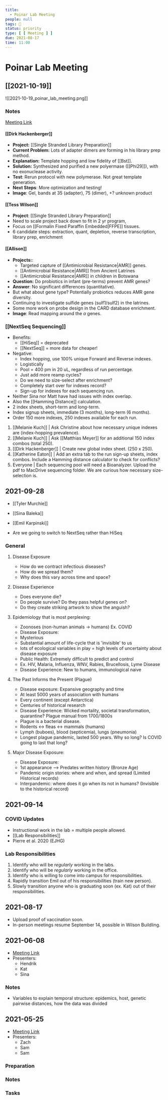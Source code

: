 ```yaml
---
title:
  - Poinar Lab Meeting
people: null
tags: 🧨 
status: priority
type: [ [ Meeting ] ]
due: 2021-08-17
time: 11:00
---
```


# Poinar Lab Meeting

## [[2021-10-19]]

![[2021-10-19_poinar_lab_meeting.png]]

### Notes

[Meeting Link](https://us02web.zoom.us/j/85256559500?pwd=WHpaQzhJVC9raitjVVUrM3ZrVURzUT09)

#### [[Dirk Hackenberger]]

- **Project:** [[Single Stranded Library Preparation]]
- **Current Problem:** Lots of adapter dimers are forming in his library prep method.
- **Explanation:** Template hopping and low fidelity of [[Bst]].
- **Solution:** Synthesized and purified a new polyermase ([[Phi29]]), with no exonuclease activity.
- **Test**: Rerun protocol with new polymerase. Not great template generation.
- **Next Steps**: More optimization and testing!
- **Image**: Gel, bands at 35 (adapter), 75 (dimer), +? unknown product 

#### [[Tess Wilson]]

- **Project**: [[Single Stranded Library Preparation]]
- Need to scale project back down to fit in 2 yr program,
- Focus on [[Formalin Fixed Paraffin Embedded\|FFPE]] tissues.
- 6 candidate steps: extraction, quant, depletion, reverse transcription, library prep, enrichment

#### [[Allison]]

- **Projects:**:
	- Targeted capture of [[Antimicrobial Resistance\|AMR]] genes.
	- [[Antimicrobial Resistance\|AMR]] from Ancient Latrines
	- [[Antimicrobial Resistance\|AMR]] in children in Botswana
- **Question:** Do probiotics in infant (pre-terms) prevent AMR genes? 
- **Answer**: No significant differences (quantitative).
- But what about gene type? Potentially probiotics reduces AMR gene diversity.
- Continuing to investigate sulfide genes (sulf1/sulf2) in the latrines.
- Some more work on probe design in the CARD database enrichment. 
- **Image**: Read mapping around the _a_ genes.

### [[NextSeq Sequencing]]

- Benefits: 
	- [[HiSeq]] = deprecated
	- [[NextSeq]] = more data for cheaper!
- Negative:
	- Index hopping, use 100% unique Forward and Reverse indexes.
	- Logistically
	- Pool = 400 pm in 20 uL, regardless of run percentage.
	- Just add more reamp cycles?
	- Do we need to size-select after enrichment?
	- Completely start over for indexes record?
	- Sign-up for indexes for each sequencing run.
- Neither Sina nor Matt have had issues with index overlap.
- Also the [[Hamming Distance]] calculation.
- 2 index sheets, short-term and long-term.
- Index signup sheets, immediate (3 months), long-term (6 months).
- Order 150 more indexes, 250 indexes available for each run.

1. [[Melanie Kuch]] | Ask Christine about how necessary unique indexes are (index-hopping prevalence).
2. [[Melanie Kuch]] | Ask [[Matthias Meyer]] for an additional 150 index combos (total 250).
3. [[Dirk Hackenberger]] | Create new global index sheet. (250 x 250).
4. [[Katherine Eaton]] | Add an extra tab to the run sign-up sheets, index combos. Include a Hamming distance calculator to check for conflicts?
5. Everyone | Each sequencing pool will need a Bioanalyzer. Upload the pdf to MacDrive sequencing folder. We are curious how necessary size-selection is.
 
## 2021-09-28

- [[Tyler Murchie]]
- [[Sina Baleka]]
- [[Emil Karpinski]]

- Are we going to switch to NextSeq rather than HiSeq

### General

1. Disease Exposure
	- How do we contract infectious diseases?
	- How do we spread them?
	- Why does this vary across time and space?

1. Disease Experience
	- Does everyone die?
	- Do people survive? Do they pass helpful genes on?
	- Do they create striking artwork to show the anguish?

1. Epidemiology that is most perplexing:
	- Zoonoses (non-human animals -> humans) Ex. COVID
	- Disease Exposure: 
	- Mysterious
	- Substantial amount of life-cycle that is 'invisible' to us
	- lots of ecological variables in play = high levels of uncertainty about disease exposure
	- Public Health: Extremely difficult to predict and control
	- Ex. HIV, Malaria, Influenza, WNV, Rabies, Brucellosis, Lyme Disease
	- Disease Experience: New to humans, immunological naive

1. The Past Informs the Present (Plague)
	- Disease exposure: Expansive geography and time
	- At least 5000 years of association with humans
	- Every continent (except Antarctica)
	- Centuries of historical research
	- Disease Experience: Wicked mortality, societal transformation, quarantine? Plague manual from 1700/1800s
	- Plague is a bacterial disease.
	- Rodents <-> fleas <-> mammals (humans)
	- Lymph (buboes), blood (septicemia), lungs (pneumonia)
	- Longest plague pandemic, lasted 500 years. Why so long? Is COVID going to last that long?

1. Major Disease Exposure:
	- Disease Exposure: 
	- 1st appearance --> Predates written history (Bronze Age)
	- Pandemic origin stories: where and when, and spread (Limited Historical records)
	- Interpandemic: where does it go when its not in humans? (Invisible to the historical record)



## 2021-09-14

### COVID Updates

- Instructional work in the lab = multiple people allowed.
- [[Lab Responsibilities]]
- Pierre et al. 2020 (EJHG)

### Lab Responsibilities

1. Identify who will be _regularly_ working in the labs.
2. Identify who will be _regularly_ working in the office.
3. Identify who is willing to come into campus for responsibilities.
4. Rapidly transition Emil out of his responsibilities (train new person).
5. Slowly transition anyone who is graduating soon (ex. Kat) out of their responsibilities.

## 2021-08-17

- Upload proof of vaccination soon.
- In-person meetings resume September 14, possible in Wilson Buildling.

## 2021-06-08

- [Meeting Link](https://us02web.zoom.us/j/89491347594?pwd=amxXdUxweFRPUFR0TnR6MXFncEhLQT09)
- Presenters:
	- Hendrik
	- Kat
	- Sina
	
### Notes

- Variables to explain temporal structure: epidemics, host, genetic pairwise distances, how the data was divided


## 2021-05-25

- [Meeting Link](https://us02web.zoom.us/j/82974694397?pwd=anp0LzJPNTlnVUJxTjFsWEdZTFM2UT09)
- Presenters:
	- Zach
	- Sam
	- Sam

### Preparation

### Notes

### Tasks